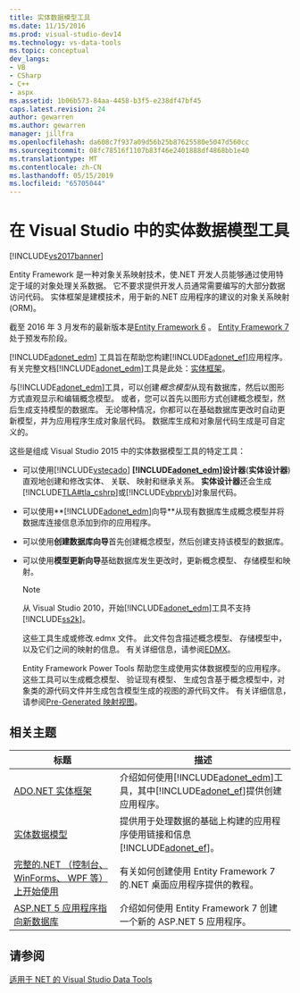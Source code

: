 ```yaml
---
title: 实体数据模型工具
ms.date: 11/15/2016
ms.prod: visual-studio-dev14
ms.technology: vs-data-tools
ms.topic: conceptual
dev_langs:
- VB
- CSharp
- C++
- aspx
ms.assetid: 1b06b573-84aa-4458-b3f5-e238df47bf45
caps.latest.revision: 24
author: gewarren
ms.author: gewarren
manager: jillfra
ms.openlocfilehash: da608c7f937a09d56b25b87625580e5047d560cc
ms.sourcegitcommit: 08fc78516f1107b83f46e2401888df4868bb1e40
ms.translationtype: MT
ms.contentlocale: zh-CN
ms.lasthandoff: 05/15/2019
ms.locfileid: "65705044"
---
```

# <a name="entity-data-model-tools-in-visual-studio"></a>在 Visual Studio 中的实体数据模型工具
[!INCLUDE[vs2017banner](../includes/vs2017banner.md)]

Entity Framework 是一种对象关系映射技术，使.NET 开发人员能够通过使用特定于域的对象处理关系数据。 它不要求提供开发人员通常需要编写的大部分数据访问代码。 实体框架是建模技术，用于新的.NET 应用程序的建议的对象关系映射 (ORM)。

 截至 2016 年 3 月发布的最新版本是[Entity Framework 6](https://msdn.microsoft.com/data/ef) 。 [Entity Framework 7](https://docs.efproject.net/en/latest/)处于预发布阶段。

 [!INCLUDE[adonet_edm](../includes/adonet-edm-md.md)] 工具旨在帮助您构建[!INCLUDE[adonet_ef](../includes/adonet-ef-md.md)]应用程序。 有关完整文档[!INCLUDE[adonet_edm](../includes/adonet-edm-md.md)]工具是此处：[实体框架](https://msdn.microsoft.com/data/jj590134)。

 与[!INCLUDE[adonet_edm](../includes/adonet-edm-md.md)]工具，可以创建*概念模型*从现有数据库，然后以图形方式直观显示和编辑概念模型。 或者，您可以首先以图形方式创建概念模型，然后生成支持模型的数据库。 无论哪种情况，你都可以在基础数据库更改时自动更新模型，并为应用程序生成对象层代码。 数据库生成和对象层代码生成是可自定义的。

 这些是组成 Visual Studio 2015 中的实体数据模型工具的特定工具：

- 可以使用[!INCLUDE[vstecado](../includes/vstecado-md.md)]  **[!INCLUDE[adonet_edm](../includes/adonet-edm-md.md)]设计器**(**实体设计器**) 直观地创建和修改实体、 关联、 映射和继承关系。 **实体设计器**还会生成[!INCLUDE[TLA#tla_cshrp](../includes/tlasharptla-cshrp-md.md)]或[!INCLUDE[vbprvb](../includes/vbprvb-md.md)]对象层代码。

- 可以使用**[!INCLUDE[adonet_edm](../includes/adonet-edm-md.md)]向导**从现有数据库生成概念模型并将数据库连接信息添加到你的应用程序。

- 可以使用**创建数据库向导**首先创建概念模型，然后创建支持该模型的数据库。

- 可以使用**模型更新向导**基础数据库发生更改时，更新概念模型、 存储模型和映射。

  > [!NOTE]
  > 从 Visual Studio 2010，开始[!INCLUDE[adonet_edm](../includes/adonet-edm-md.md)]工具不支持[!INCLUDE[ss2k](../includes/ss2k-md.md)]。

  这些工具生成或修改.edmx 文件。 此文件包含描述概念模型、 存储模型中，以及它们之间的映射的信息。 有关详细信息，请参阅[EDMX](https://msdn.microsoft.com/data/jj650889.aspx)。

  Entity Framework Power Tools 帮助您生成使用实体数据模型的应用程序。 这些工具可以生成概念模型、 验证现有模型、 生成包含基于概念模型中，对象类的源代码文件并生成包含模型生成的视图的源代码文件。 有关详细信息，请参阅[Pre-Generated 映射视图](https://msdn.microsoft.com/data/dn469601.aspx)。

## <a name="related-topics"></a>相关主题

|标题|描述|
|-----------|-----------------|
|[ADO.NET 实体框架](https://msdn.microsoft.com/library/a437041f-6899-4ae7-96ce-aabf528d7205)|介绍如何使用[!INCLUDE[adonet_edm](../includes/adonet-edm-md.md)]工具，其中[!INCLUDE[adonet_ef](../includes/adonet-ef-md.md)]提供创建应用程序。|
|[实体数据模型](https://msdn.microsoft.com/library/2dda3d5b-4582-4ba0-a91d-fcd7a1498137)|提供用于处理数据的基础上构建的应用程序使用链接和信息[!INCLUDE[adonet_ef](../includes/adonet-ef-md.md)]。|
|[完整的.NET （控制台、 WinForms、 WPF 等） 上开始使用](/ef/ef6/get-started)|有关如何创建使用 Entity Framework 7 的.NET 桌面应用程序提供的教程。|
|[ASP.NET 5 应用程序指向新数据库](https://docs.efproject.net/en/latest/platforms/aspnetcore/new-db.html)|介绍如何使用 Entity Framework 7 创建一个新的 ASP.NET 5 应用程序。|

## <a name="see-also"></a>请参阅
 [适用于 NET 的 Visual Studio Data Tools](../data-tools/visual-studio-data-tools-for-dotnet.md)
